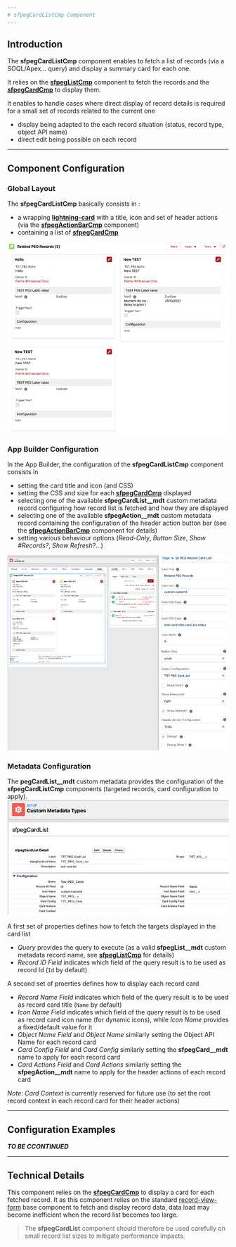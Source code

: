 ```yaml
---
# sfpegCardListCmp Component
---
```


## Introduction

The **sfpegCardListCmp** component enables to fetch a list of records (via a SOQL/Apex... query) and display
a summary card for each one.

It relies on the **[sfpegListCmp](/help/sfpegListCmp.md)** component to fetch the records and the
**[sfpegCardCmp](/help/sfpegCardCmp.md)** to display them.

It enables to handle cases where direct display of record details is required for a small set of records related
to the current one
* display being adapted to the each record situation (status, record type, object API name)
* direct edit being possible on each record

---

## Component Configuration

### Global Layout

The **sfpegCardListCmp** basically consists in :
* a wrapping **[lightning-card](https://developer.salesforce.com/docs/component-library/bundle/lightning-card/documentation)** 
with a title, icon and set of header actions (via the **[sfpegActionBarCmp](/help/sfpegActionBarCmp.md)** component)
* containing a list of **[sfpegCardCmp](/help/sfpegCardCmp.md)**

![Cards List](/media/sfpegCardList.png) 


### App Builder Configuration

In the App Builder, the configuration of the **sfpegCardListCmp** component consists in 
* setting the card title and icon (and CSS)
* setting the CSS and size for each **[sfpegCardCmp](/help/sfpegCardCmp.md)** displayed
* selecting one of the available **sfpegCardList__mdt** custom metadata record configuring
how record list is fetched and how they are displayed
* selecting one of the available **sfpegAction__mdt** custom metadata record containing the 
configuration of the header action button bar (see the **[sfpegActionBarCmp](/help/sfpegActionBarCmp.md)** component for details)
* setting various behaviour options (_Read-Only_, _Button Size_, _Show #Records?_, _Show Refresh?_...)

![Record Card List Configuration](/media/sfpegCardListConfig.png)


### Metadata Configuration

The **pegCardList__mdt** custom metadata provides the configuration of the **sfpegCardListCmp** components
(targeted records, card configuration to apply).<br/>
![Record Card List Metadata Configuration](/media/sfpegCardListMeta.png)

A first set of properties defines how to fetch the targets displayed in the card list
* _Query_ provides the query to execute (as a valid **sfpegList__mdt** custom metadata record name,
see **[sfpegListCmp](/help/sfpegListCmp.md)** for details)
* _Record ID Field_ indicates which field of the query result is to be used as record Id (`Id` by default)

A second set of proerties defines how to display each record card
* _Record Name Field_ indicates which field of the query result is to be used as record card title
(`Name` by default)
* _Icon Name Field_ indicates which field of the query result is to be used as record card icon name 
(for dynamic icons), while _Icon Name_ provides a fixed/default value for it 
* _Object Name Field_ and _Object Name_ similarly setting the Object API Name for each record card
* _Card Config Field_ and _Card Config_ similarly setting the **sfpegCard__mdt** name to apply for each record card
* _Card Actions Field_ and _Card Actions_ similarly setting the **sfpegAction__mdt** name to apply for the
header actions of each record card

_Note_: _Card Context_ is currently reserved for future use (to set the root record context in each record card for
their header actions)

---

## Configuration Examples

***TO BE CCONTINUED***

---

## Technical Details

This component relies on the **[sfpegCardCmp](/help/sfpegCardCmp.md)** to display a card for each fetched record.
It as this component relies on the standard
[record-view-form](https://developer.salesforce.com/docs/component-library/bundle/lightning-record-view-form/documentation)
base component to fetch and display record data, data load may become inefficient when the record list
becomes too large.
> The **sfpegCardList** component should therefore be used carefully on small record list sizes to mitigate performance impacts.